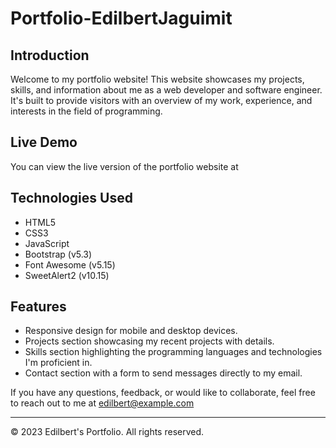 # Portfolio-EdilbertJaguimit

## Introduction

Welcome to my portfolio website! This website showcases my projects, skills, and information about me as a web developer and software engineer. It's built to provide visitors with an overview of my work, experience, and interests in the field of programming.

## Live Demo

You can view the live version of the portfolio website at 

## Technologies Used

- HTML5
- CSS3
- JavaScript
- Bootstrap (v5.3)
- Font Awesome (v5.15)
- SweetAlert2 (v10.15)

## Features

- Responsive design for mobile and desktop devices.
- Projects section showcasing my recent projects with details.
- Skills section highlighting the programming languages and technologies I'm proficient in.
- Contact section with a form to send messages directly to my email.

If you have any questions, feedback, or would like to collaborate, feel free to reach out to me at edilbert@example.com

---
© 2023 Edilbert's Portfolio. All rights reserved.
